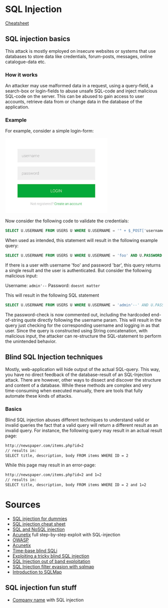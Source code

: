 # SQL Injection

[Cheatsheet](sqlmap-cheatsheet-1.0-SDB.pdf)

## SQL injection basics
This attack is mostly employed on insecure websites or systems that use databases to store data like credentials, forum-posts, messages, online catalogue-data etc.

### How it works
An attacker may use malformed data in a request, using a query-field, a search-box or login-fields to abuse unsafe SQL-code and inject malicious SQL-code on the server. This can be abused to gain access to user accounts, retrieve data from or change data in the database of the application.

### Example
For example, consider a simple login-form:

![](login-form.png)

Now consider the following code to validate the credentials:

```SQL
SELECT U.USERNAME FROM USERS U WHERE U.USERNAME = '" + $_POST['username'] + "' AND U.PASSWORD = '" + $_POST['password'] + "' 
```

When used as intended, this statement will result in the following example query:

```SQL
SELECT U.USERNAME FROM USERS U WHERE U.USERNAME = 'foo' AND U.PASSWORD = 'bar' 
```

If there is a user with username 'foo' and password 'bar', this query returns a single result and the user is authenticated. But consider the following malicious input:

Username: ```admin'--```
Password: ```doesnt matter```

This will result in the following SQL statement
```SQL
SELECT U.USERNAME FROM USERS U WHERE U.USERNAME = 'admin'--' AND U.PASSWORD = 'doesnt matter' 
```

The password-check is now commented out, including the hardcoded end-of-string quote directly following the username param. This will result in the query just checking for the corresponding username and logging in as that user.
Since the query is constructed using String concatenation, with malicious input, the attacker can re-structure the SQL-statement to perform the unintended behavior.


## Blind SQL Injection techniques

Mostly, web-application will hide output of the actual SQL-query. 
This way, you have no direct feedback of the database-result of an SQL-Injection attack.
There are however, other ways to dissect and discover the structure and content of a database.
While these methods are complex and very time-consuming when executed manually, there are tools that fully automate these kinds of attacks.

### Basics
Blind SQL injection abuses different techniques to understand valid or invalid queries
the fact that a valid query will return a different result as an invalid query.
For instance, the following query may result in an actual result page:

```
http://newspaper.com/items.php?id=2
// results in:
SELECT title, description, body FROM items WHERE ID = 2
```

While this page may result in an error-page:
```
http://newspaper.com/items.php?id=2 and 1=2
// results in:
SELECT title, description, body FROM items WHERE ID = 2 and 1=2
```

# Sources
* [SQL injection for dummies](https://www.youtube.com/watch?v=ciNHn38EyRc)
* [SQL injection cheat sheet](http://pentestmonkey.net/cheat-sheet/sql-injection/mysql-sql-injection-cheat-sheet)
* [SQL and NoSQL injection](https://ckarande.gitbooks.io/owasp-nodegoat-tutorial/content/tutorial/a1_-_sql_and_nosql_injection.html)
* [Acunetix](https://www.acunetix.com/blog/articles/exploiting-sql-injection-example/) full step-by-step exploit with SQL-injection
* [OWASP](https://www.owasp.org/index.php/Blind_SQL_Injection)
* [Acunetix](https://www.acunetix.com/websitesecurity/blind-sql-injection/)
* [Time-base blind SQLi](http://www.sqlinjection.net/time-based/)
* [Exploiting a tricky blind SQL injection](https://www.noob.ninja/2019/07/exploiting-tricky-blind-sql-injection.html)
* [SQL Injection out of band exploitation](https://www.gracefulsecurity.com/sql-injection-out-of-band-exploitation/)
* [SQL Injection filter evasion with sqlmap](https://www.gracefulsecurity.com/sql-injection-filter-evasion/)
* [Introduction to SQLMap](https://www.gracefulsecurity.com/introduction-to-sqlmap/)

## SQL injection fun stuff
* [Company name](https://beta.companieshouse.gov.uk/company/10542519) with SQL injection

